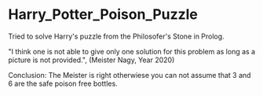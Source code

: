 # Harry_Potter_Poison_Puzzle
Tried to solve Harry's puzzle from the Philosofer's Stone in Prolog.

"I think one is not able to give only one solution for this problem as long as a picture is not provided.", (Meister Nagy, Year 2020)

Conclusion: The Meister is right otherwiese you can not assume that 3 and 6 are the safe poison free bottles.
